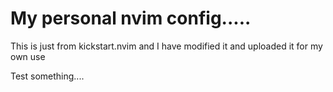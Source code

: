# My personal nvim config.....

This is just from kickstart.nvim and I have modified it and uploaded it for my own use

Test something....
